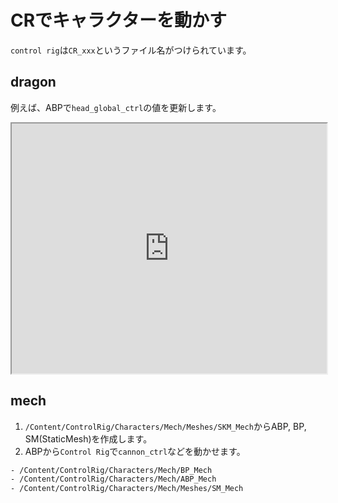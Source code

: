 # CRでキャラクターを動かす

`control rig`は`CR_xxx`というファイル名がつけられています。

## dragon

例えば、ABPで`head_global_ctrl`の値を更新します。

<iframe src="https://blueprintue.com/render/o3glwh72/1" scrolling="no" allowfullscreen style="width:100%;height:400px"></iframe>

## mech

1. `/Content/ControlRig/Characters/Mech/Meshes/SKM_Mech`からABP, BP, SM(StaticMesh)を作成します。
2. ABPから`Control Rig`で`cannon_ctrl`などを動かせます。

```sh
- /Content/ControlRig/Characters/Mech/BP_Mech
- /Content/ControlRig/Characters/Mech/ABP_Mech
- /Content/ControlRig/Characters/Mech/Meshes/SM_Mech
```

